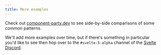 ```yaml
---
title: More examples
---
```


Check out [component-party.dev](https://component-party.dev/?f=svelte4,svelte5) to see side-by-side comparisons of some common patterns.

We'll add more examples over time, but if there's something in particular you'd like to see then hop over to the `#svelte-5-alpha` channel of the [Svelte Discord](https://svelte.dev/chat).
